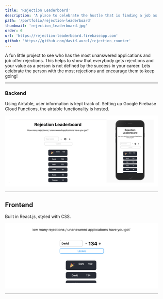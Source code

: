 ```yaml
---
title: 'Rejection Leaderboard'
description: 'A place to celebrate the hustle that is finding a job as a bootcamp graduate and provide motivation to keep going.'
path: '/portfolio/rejection-leaderboard'
thumbnail: 'rejection_leaderboard.jpg'
order: 6
url: 'https://rejection-leaderboard.firebaseapp.com'
github: 'https://github.com/david-aurel/rejection_counter'
---
```


A fun little project to see who has the most unanswered applications and job offer rejections. This helps to show that everybody gets rejections and your value as a person is not defined by the success in your career. Lets celebrate the person with the most rejections and encourage them to keep going!

---

### Backend

Using Airtable, user information is kept track of. Setting up Google Firebase Cloud Functions, the airtable functionality is hosted.

![img](./start.jpg)

---

## Frontend

Built in React.js, styled with CSS.

![img](./edit.jpg)

---

